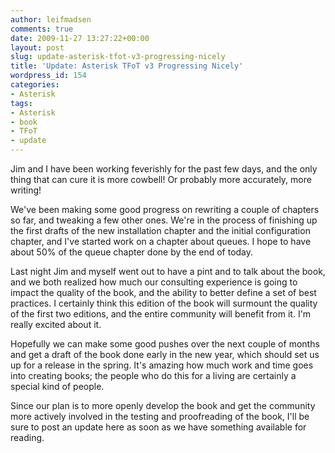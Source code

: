 ```yaml
---
author: leifmadsen
comments: true
date: 2009-11-27 13:27:22+00:00
layout: post
slug: update-asterisk-tfot-v3-progressing-nicely
title: 'Update: Asterisk TFoT v3 Progressing Nicely'
wordpress_id: 154
categories:
- Asterisk
tags:
- Asterisk
- book
- TFoT
- update
---
```


Jim and I have been working feverishly for the past few days, and the only thing that can cure it is more cowbell! Or probably more accurately, more writing!

We've been making some good progress on rewriting a couple of chapters so far, and tweaking a few other ones. We're in the process of finishing up the first drafts of the new installation chapter and the initial configuration chapter, and I've started work on a chapter about queues. I hope to have about 50% of the queue chapter done by the end of today.

Last night Jim and myself went out to have a pint and to talk about the book, and we both realized how much our consulting experience is going to impact the quality of the book, and the ability to better define a set of best practices. I certainly think this edition of the book will surmount the quality of the first two editions, and the entire community will benefit from it. I'm really excited about it.

Hopefully we can make some good pushes over the next couple of months and get a draft of the book done early in the new year, which should set us up for a release in the spring. It's amazing how much work and time goes into creating books; the people who do this for a living are certainly a special kind of people.

Since our plan is to more openly develop the book and get the community more actively involved in the testing and proofreading of the book, I'll be sure to post an update here as soon as we have something available for reading.
